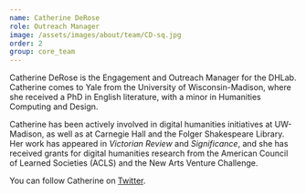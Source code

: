 ```yaml
---
name: Catherine DeRose
role: Outreach Manager
image: /assets/images/about/team/CD-sq.jpg
order: 2
group: core_team
---
```


Catherine DeRose is the Engagement and Outreach Manager for the DHLab. Catherine comes to Yale from the University of Wisconsin-Madison, where she received a PhD in English literature, with a minor in Humanities Computing and Design.

Catherine has been actively involved in digital humanities initiatives at UW-Madison, as well as at Carnegie Hall and the Folger Shakespeare Library. Her work has appeared in *Victorian Review* and *Significance*, and she has received grants for digital humanities research from the American Council of Learned Societies (ACLS) and the New Arts Venture Challenge.

You can follow Catherine on [Twitter](https://twitter.com/catderose).